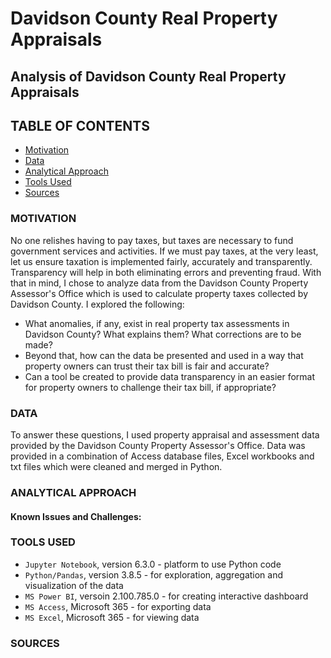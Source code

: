 # Davidson County Real Property Appraisals

## Analysis of Davidson County Real Property Appraisals

## TABLE OF CONTENTS
* [Motivation](#motivation)
* [Data](#data)
* [Analytical Approach](#analytical-approach)
* [Tools Used](#tools-used)
* [Sources](#sources)


### MOTIVATION
No one relishes having to pay taxes, but taxes are necessary to fund government services and activities.  If we must pay taxes, at the very least, let us ensure taxation is implemented fairly, accurately and transparently.  Transparency will help in both eliminating errors and preventing fraud.  With that in mind, I chose to analyze data from the Davidson County Property Assessor's Office which is used to calculate property taxes collected by Davidson County.  I explored the following:

- What anomalies, if any, exist in real property tax assessments in Davidson County?  What explains them?  What corrections are to be made?
- Beyond that, how can the data be presented and used in a way that property owners can trust their tax bill is fair and accurate?
- Can a tool be created to provide data transparency in an easier format for property owners to challenge their tax bill, if appropriate? 

### DATA
To answer these questions, I used property appraisal and assessment data provided by the Davidson County Property Assessor's Office.  Data was provided in a combination of Access database files, Excel workbooks and txt files which were cleaned and merged in Python.


### ANALYTICAL APPROACH
#### Known Issues and Challenges:



### TOOLS USED
- `Jupyter Notebook`, version 6.3.0 - platform to use Python code
- `Python/Pandas`, version 3.8.5 - for exploration, aggregation and visualization of the data
- `MS Power BI`, versoin 2.100.785.0 - for creating interactive dashboard
- `MS Access`, Microsoft 365 - for exporting data
- `MS Excel`, Microsoft 365 - for viewing data 
      
### SOURCES
